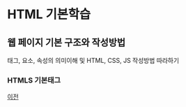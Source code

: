 # HTML 기본학습

## 웹 페이지 기본 구조와 작성방법
태그, 요소, 속성의 의미이해 및 HTML, CSS, JS 작성방법 따라하기

### HTMLS 기본태그

[이전](https://github.com/gjs405)
